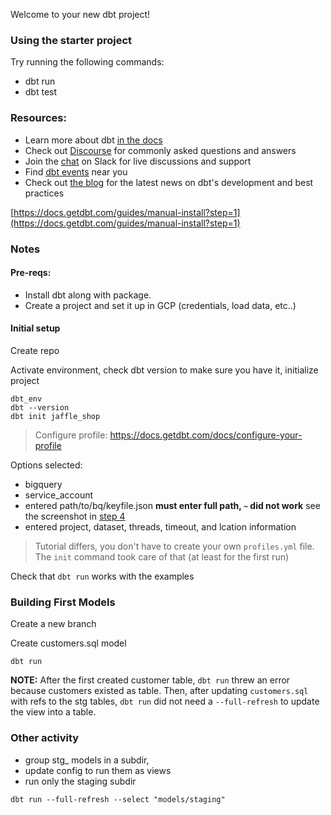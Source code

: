 Welcome to your new dbt project!

### Using the starter project

Try running the following commands:
- dbt run
- dbt test


### Resources:
- Learn more about dbt [in the docs](https://docs.getdbt.com/docs/introduction)
- Check out [Discourse](https://discourse.getdbt.com/) for commonly asked questions and answers
- Join the [chat](https://community.getdbt.com/) on Slack for live discussions and support
- Find [dbt events](https://events.getdbt.com) near you
- Check out [the blog](https://blog.getdbt.com/) for the latest news on dbt's development and best practices

[https://docs.getdbt.com/guides/manual-install?step=1](https://docs.getdbt.com/guides/manual-install?step=1)

### Notes
#### Pre-reqs:
* Install dbt along with package.
* Create a project and set it up in GCP (credentials, load data, etc..)

#### Initial setup
Create repo

Activate environment, check dbt version to make sure you have it, initialize project
```
dbt_env
dbt --version
dbt init jaffle_shop
```
> Configure profile:  https://docs.getdbt.com/docs/configure-your-profile

Options selected:
* bigquery
* service_account
* entered path/to/bq/keyfile.json **must enter full path, `~` did not work** see the screenshot in [step 4](https://docs.getdbt.com/guides/manual-install?step=4)
* entered project, dataset, threads, timeout, and lcation information

> Tutorial differs, you don't have to create your own `profiles.yml` file. The `init` command took care of that (at least for the first run)

Check that `dbt run` works with the examples

### Building First Models
Create a new branch

Create customers.sql model

`dbt run`

**NOTE:** After the first created customer table, `dbt run` threw an error because customers existed as table. Then, after updating `customers.sql` with refs to the stg tables, `dbt run` did not need a `--full-refresh` to update the view into a table.

### Other activity
* group stg_ models in a subdir,
* update config to run them as views
* run only the staging subdir

```
dbt run --full-refresh --select "models/staging"
```
